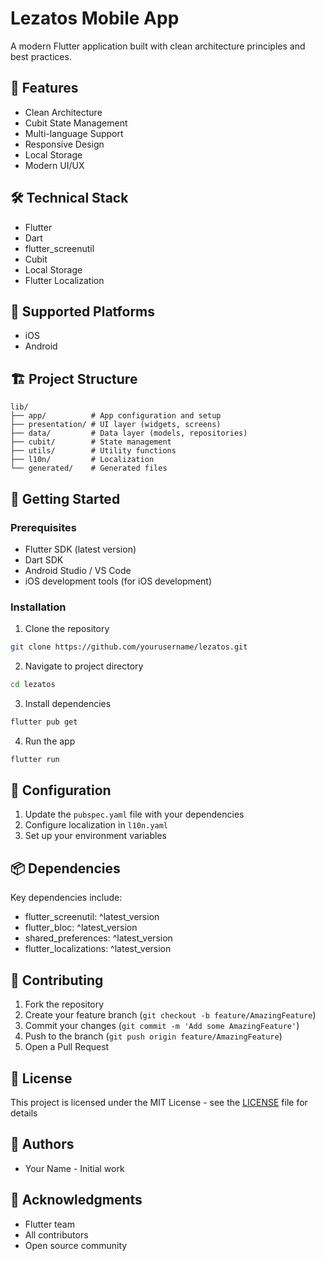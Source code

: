 # Lezatos Mobile App

A modern Flutter application built with clean architecture principles and best practices.

## 🚀 Features

- Clean Architecture
- Cubit State Management
- Multi-language Support
- Responsive Design
- Local Storage
- Modern UI/UX

## 🛠 Technical Stack

- Flutter
- Dart
- flutter_screenutil
- Cubit
- Local Storage
- Flutter Localization

## 📱 Supported Platforms

- iOS
- Android

## 🏗 Project Structure

```
lib/
├── app/          # App configuration and setup
├── presentation/ # UI layer (widgets, screens)
├── data/         # Data layer (models, repositories)
├── cubit/        # State management
├── utils/        # Utility functions
├── l10n/         # Localization
└── generated/    # Generated files
```

## 🚦 Getting Started

### Prerequisites

- Flutter SDK (latest version)
- Dart SDK
- Android Studio / VS Code
- iOS development tools (for iOS development)

### Installation

1. Clone the repository
```bash
git clone https://github.com/yourusername/lezatos.git
```

2. Navigate to project directory
```bash
cd lezatos
```

3. Install dependencies
```bash
flutter pub get
```

4. Run the app
```bash
flutter run
```

## 🔧 Configuration

1. Update the `pubspec.yaml` file with your dependencies
2. Configure localization in `l10n.yaml`
3. Set up your environment variables

## 📦 Dependencies

Key dependencies include:
- flutter_screenutil: ^latest_version
- flutter_bloc: ^latest_version
- shared_preferences: ^latest_version
- flutter_localizations: ^latest_version

## 🤝 Contributing

1. Fork the repository
2. Create your feature branch (`git checkout -b feature/AmazingFeature`)
3. Commit your changes (`git commit -m 'Add some AmazingFeature'`)
4. Push to the branch (`git push origin feature/AmazingFeature`)
5. Open a Pull Request

## 📝 License

This project is licensed under the MIT License - see the [LICENSE](LICENSE) file for details

## 👥 Authors

- Your Name - Initial work

## 🙏 Acknowledgments

- Flutter team
- All contributors
- Open source community